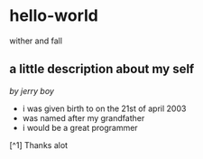 # hello-world
wither and fall
## a little description about my self
*by jerry boy*
- i was given birth to on the 21st of april 2003
- was named after my grandfather
- i would be a great programmer

[^1] Thanks alot 
